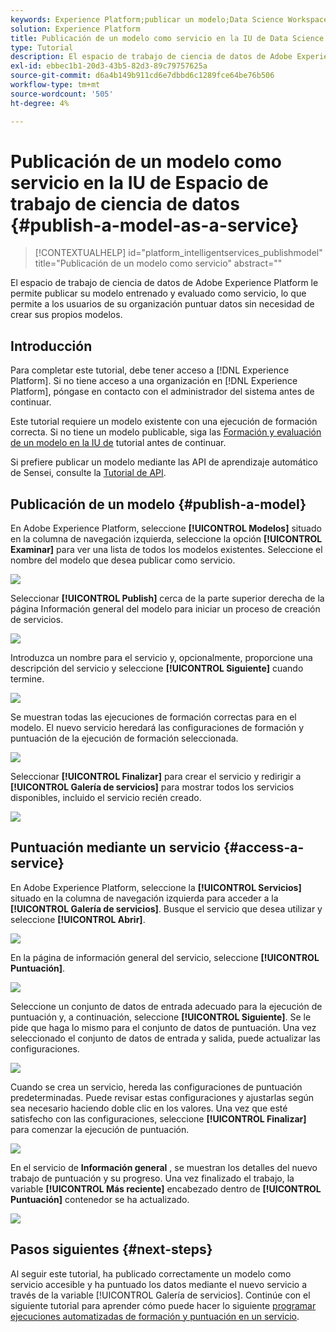 ```yaml
---
keywords: Experience Platform;publicar un modelo;Data Science Workspace;temas populares;puntuar un servicio
solution: Experience Platform
title: Publicación de un modelo como servicio en la IU de Data Science Workspace
type: Tutorial
description: El espacio de trabajo de ciencia de datos de Adobe Experience Platform le permite publicar su modelo entrenado y evaluado como servicio, lo que permite a los usuarios de su organización puntuar datos sin necesidad de crear sus propios modelos.
exl-id: ebbec1b1-20d3-43b5-82d3-89c79757625a
source-git-commit: d6a4b149b911cd6e7dbbd6c1289fce64be76b506
workflow-type: tm+mt
source-wordcount: '505'
ht-degree: 4%

---
```


# Publicación de un modelo como servicio en la IU de Espacio de trabajo de ciencia de datos {#publish-a-model-as-a-service}

>[!CONTEXTUALHELP]
>id="platform_intelligentservices_publishmodel"
>title="Publicación de un modelo como servicio"
>abstract=""

El espacio de trabajo de ciencia de datos de Adobe Experience Platform le permite publicar su modelo entrenado y evaluado como servicio, lo que permite a los usuarios de su organización puntuar datos sin necesidad de crear sus propios modelos.

## Introducción

Para completar este tutorial, debe tener acceso a [!DNL Experience Platform]. Si no tiene acceso a una organización en [!DNL Experience Platform], póngase en contacto con el administrador del sistema antes de continuar.

Este tutorial requiere un modelo existente con una ejecución de formación correcta. Si no tiene un modelo publicable, siga las [Formación y evaluación de un modelo en la IU de](./train-evaluate-model-ui.md) tutorial antes de continuar.

Si prefiere publicar un modelo mediante las API de aprendizaje automático de Sensei, consulte la [Tutorial de API](./publish-model-service-api.md).

## Publicación de un modelo {#publish-a-model}

En Adobe Experience Platform, seleccione **[!UICONTROL Modelos]** situado en la columna de navegación izquierda, seleccione la opción **[!UICONTROL Examinar]** para ver una lista de todos los modelos existentes. Seleccione el nombre del modelo que desea publicar como servicio.

![](../images/models-recipes/publish-model/browse_model.png)

Seleccionar **[!UICONTROL Publish]** cerca de la parte superior derecha de la página Información general del modelo para iniciar un proceso de creación de servicios.

![](../images/models-recipes/publish-model/view_training.png)

Introduzca un nombre para el servicio y, opcionalmente, proporcione una descripción del servicio y seleccione **[!UICONTROL Siguiente]** cuando termine.

![](../images/models-recipes/publish-model/configure_training.png)

Se muestran todas las ejecuciones de formación correctas para en el modelo. El nuevo servicio heredará las configuraciones de formación y puntuación de la ejecución de formación seleccionada.

![](../images/models-recipes/publish-model/select_training_run.png)

Seleccionar **[!UICONTROL Finalizar]** para crear el servicio y redirigir a **[!UICONTROL Galería de servicios]** para mostrar todos los servicios disponibles, incluido el servicio recién creado.

![](../images/models-recipes/publish-model/service_gallery.png)

## Puntuación mediante un servicio {#access-a-service}

En Adobe Experience Platform, seleccione la **[!UICONTROL Servicios]** situado en la columna de navegación izquierda para acceder a la **[!UICONTROL Galería de servicios]**. Busque el servicio que desea utilizar y seleccione **[!UICONTROL Abrir]**.

![](../images/models-recipes/publish-model/open_service.png)

En la página de información general del servicio, seleccione **[!UICONTROL Puntuación]**.

![](../images/models-recipes/publish-model/score_service.png)

Seleccione un conjunto de datos de entrada adecuado para la ejecución de puntuación y, a continuación, seleccione **[!UICONTROL Siguiente]**. Se le pide que haga lo mismo para el conjunto de datos de puntuación. Una vez seleccionado el conjunto de datos de entrada y salida, puede actualizar las configuraciones.

![](../images/models-recipes/publish-model/select_datasets.png)

Cuando se crea un servicio, hereda las configuraciones de puntuación predeterminadas. Puede revisar estas configuraciones y ajustarlas según sea necesario haciendo doble clic en los valores. Una vez que esté satisfecho con las configuraciones, seleccione **[!UICONTROL Finalizar]** para comenzar la ejecución de puntuación.

![](../images/models-recipes/publish-model/scoring_configs.png)

En el servicio de **Información general** , se muestran los detalles del nuevo trabajo de puntuación y su progreso. Una vez finalizado el trabajo, la variable **[!UICONTROL Más reciente]** encabezado dentro de **[!UICONTROL Puntuación]** contenedor se ha actualizado.

![](../images/models-recipes/publish-model/pending_scoring.png)

## Pasos siguientes {#next-steps}

Al seguir este tutorial, ha publicado correctamente un modelo como servicio accesible y ha puntuado los datos mediante el nuevo servicio a través de la variable [!UICONTROL Galería de servicios]. Continúe con el siguiente tutorial para aprender cómo puede hacer lo siguiente [programar ejecuciones automatizadas de formación y puntuación en un servicio](./schedule-models-ui.md).
